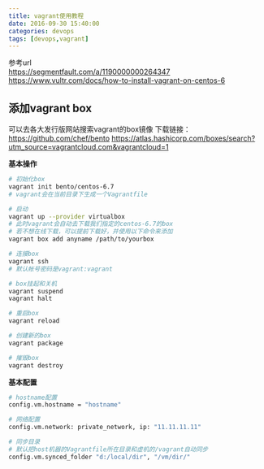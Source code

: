 ```yaml
---
title: vagrant使用教程
date: 2016-09-30 15:40:00
categories: devops
tags: [devops,vagrant]
---
```


参考url  
https://segmentfault.com/a/1190000000264347
https://www.vultr.com/docs/how-to-install-vagrant-on-centos-6

## 添加vagrant box
可以去各大发行版网站搜索vagrant的box镜像
下载链接：
https://github.com/chef/bento
https://atlas.hashicorp.com/boxes/search?utm_source=vagrantcloud.com&vagrantcloud=1

<!--more-->

**基本操作**
``` bash
# 初始化box
vagrant init bento/centos-6.7
# vagrant会在当前目录下生成一个Vagrantfile

# 启动
vagrant up --provider virtualbox
# 此时vagrant会自动去下载我们指定的centos-6.7的box
# 若不想在线下载，可以提前下载好，并使用以下命令来添加
vagrant box add anyname /path/to/yourbox

# 连接box
vagrant ssh
# 默认帐号密码是vagrant:vagrant

# box挂起和关机
vagrant suspend
vagrant halt

# 重启box
vagrant reload

# 创建新的box
vagrant package

# 摧毁box
vagrant destroy
```

**基本配置**
``` bash
# hostname配置
config.vm.hostname = "hostname"

# 网络配置
config.vm.network: private_network, ip: "11.11.11.11"

# 同步目录
# 默认把host机器的Vagrantfile所在目录和虚机的/vagrant自动同步
config.vm.synced_folder "d:/local/dir", "/vm/dir/"
```